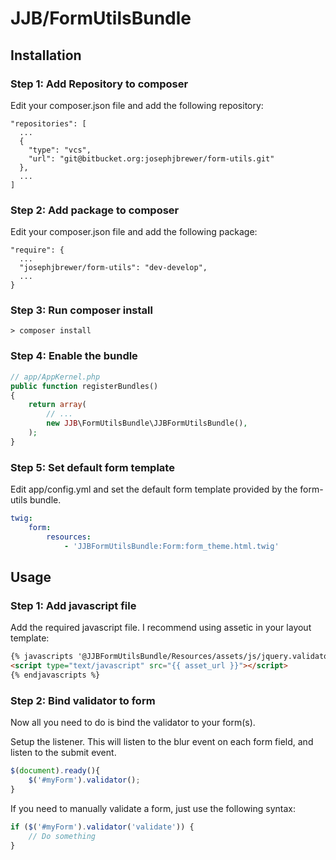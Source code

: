 # JJB/FormUtilsBundle #


Installation
------------

### Step 1: Add Repository to composer

Edit your composer.json file and add the following repository:

```
"repositories": [
  ...
  {
    "type": "vcs",
    "url": "git@bitbucket.org:josephjbrewer/form-utils.git"
  },
  ...
]
```

### Step 2: Add package to composer

Edit your composer.json file and add the following package:

```
"require": {
  ...
  "josephjbrewer/form-utils": "dev-develop",
  ...
}
```

### Step 3: Run composer install

```
> composer install
```

### Step 4: Enable the bundle

```php
// app/AppKernel.php
public function registerBundles()
{
    return array(
        // ...
        new JJB\FormUtilsBundle\JJBFormUtilsBundle(),
    );
}
```

### Step 5: Set default form template

Edit app/config.yml and set the default form template provided by the form-utils bundle.

```yaml
twig:
    form:
        resources:
            - 'JJBFormUtilsBundle:Form:form_theme.html.twig'
```


Usage
-----

### Step 1: Add javascript file

Add the required javascript file. I recommend using assetic in your layout template:

```html
{% javascripts '@JJBFormUtilsBundle/Resources/assets/js/jquery.validator.js' %}
<script type="text/javascript" src="{{ asset_url }}"></script>
{% endjavascripts %}
```

### Step 2: Bind validator to form
Now all you need to do is bind the validator to your form(s).

Setup the listener. This will listen to the blur event on each form field, and listen to the submit event.
```js
$(document).ready(){
    $('#myForm').validator();
}
```

If you need to manually validate a form, just use the following syntax:

```js
if ($('#myForm').validator('validate')) {
    // Do something
}
```